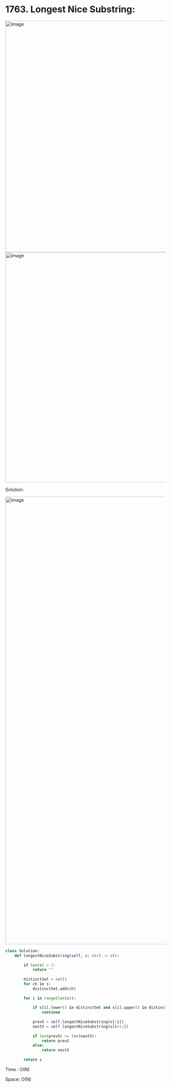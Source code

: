 # 1763. Longest Nice Substring:

<img width="728" alt="image" src="https://user-images.githubusercontent.com/35987583/167355044-5e493507-b344-4aa6-8445-b9e0e839294b.png">
<img width="724" alt="image" src="https://user-images.githubusercontent.com/35987583/167355077-a4d4c191-ae5b-44f8-bce1-3ea5682befac.png">


Solution:

<img width="1408" alt="image" src="https://user-images.githubusercontent.com/35987583/167355429-89c5df37-a9cd-42f2-8dca-3326ee622160.png">


```python
class Solution:
    def longestNiceSubstring(self, s: str) -> str:
        
        if len(s) < 2:
            return ""
        
        distinctSet = set()
        for ch in s:
            distinctSet.add(ch)
            
        for i in range(len(s)):
            
            if s[i].lower() in distinctSet and s[i].upper() in distinctSet:
                continue
            
            prevS = self.longestNiceSubstring(s[:i])
            nextS = self.longestNiceSubstring(s[i+1:])
            
            if len(prevS) >= len(nextS):
                return prevS
            else:
                return nextS
        
        return s        
```

Time : O(N)

Space: O(N)
